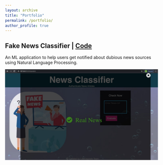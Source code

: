 ```yaml
---
layout: archive
title: "Portfolio"
permalink: /portfolio/
author_profile: true
---
```


## Fake News Classifier | [Code](https://github.com/khushboogupta13/NEWS-CLASSIFIER-1)

An ML application to help users get notified about dubious news sources using Natural Language Processing.

![](https://github.com/khushboogupta13/khushboogupta13.github.io/blob/master/images/Fake%20News%20Prediction.jpeg)
